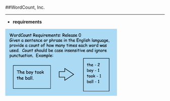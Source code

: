 <!-- .slide: data-background="resources/footer.svg" data-background-size="contain" data-background-position="bottom"  -->

##WordCount, Inc.
- - -
* **requirements**

<img class="plain" width="70%" height="70%" src="resources/teaming-simulation/req-01.png" />
  
<br/>
<br/>
<br/>
<br/>
<br/>
<br/>
<br/>
<br/>
<br/>
<br/>
<br/>
<br/>
<br/>
<br/>
<br/>
<br/>
<br/>
<br/>

<aside class="notes">
  <p>
  </p>
  <p>
  </p>
</aside>
